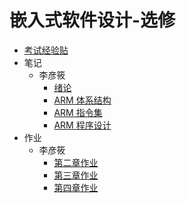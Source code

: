 # 嵌入式软件设计-选修

- [考试经验贴](docs/课内笔记/大三下/嵌入式软件设计-选修/考试经验帖.md)
- 笔记
  - 李彦筱
    - [绪论](docs/课内笔记/大三下/嵌入式软件设计-选修/笔记/李彦筱/绪论.md)
    - [ARM 体系结构](docs/课内笔记/大三下/嵌入式软件设计-选修/笔记/李彦筱/ARM体系结构.md)
    - [ARM 指令集](docs/课内笔记/大三下/嵌入式软件设计-选修/笔记/李彦筱/ARM指令集.md)
    - [ARM 程序设计](docs/课内笔记/大三下/嵌入式软件设计-选修/笔记/李彦筱/ARM程序设计.md)
- 作业
  - 李彦筱
    - [第二章作业](docs/课内笔记/大三下/嵌入式软件设计-选修/作业/李彦筱/第二章作业.md)
    - [第三章作业](docs/课内笔记/大三下/嵌入式软件设计-选修/作业/李彦筱/第三章作业.md)
    - [第四章作业](docs/课内笔记/大三下/嵌入式软件设计-选修/作业/李彦筱/第四章作业.md)